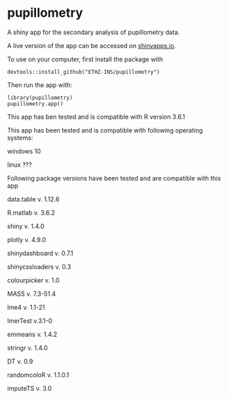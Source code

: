 # pupillometry

A shiny app for the secondary analysis of pupillometry data.

A live version of the app can be accessed on [shinyapps.io](https://plger.shinyapps.io/pupillometry_app).

To use on your computer, first install the package with
```{r}
devtools::install_github("ETHZ-INS/pupillometry")
```

Then run the app with:
```{r}
library(pupillometry)
pupillometry.app()
```
This app has ben tested and is compatible with R version 3.6.1


This app has been tested and is compatible with following operating systems:

windows 10

linux ???


Following package versions have been tested and are compatible with this app

data.table v. 1.12.6

R.matlab v. 3.6.2

shiny v. 1.4.0

plotly v. 4.9.0 

shinydashboard v. 0.7.1

shinycssloaders v. 0.3

colourpicker v. 1.0

MASS v. 7.3-51.4

lme4 v. 1.1-21

lmerTest v.3.1-0

emmeans v. 1.4.2

stringr v. 1.4.0

DT v. 0.9

randomcoloR v. 1.1.0.1

imputeTS v. 3.0
